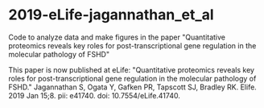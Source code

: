 # 2019-eLife-jagannathan_et_al

Code to analyze data and make figures in the paper "Quantitative proteomics reveals key roles for post-transcriptional gene regulation in the molecular pathology of FSHD"

This paper is now published at eLife: 
"Quantitative proteomics reveals key roles for post-transcriptional gene regulation in the molecular pathology of FSHD."
Jagannathan S, Ogata Y, Gafken PR, Tapscott SJ, Bradley RK.
Elife. 2019 Jan 15;8. pii: e41740. doi: 10.7554/eLife.41740.
